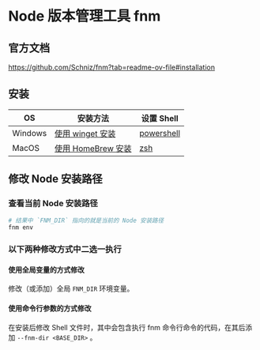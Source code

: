 # Node 版本管理工具 fnm

## 官方文档

<https://github.com/Schniz/fnm?tab=readme-ov-file#installation>

## 安装

| OS      | 安装方法                                                                                         | 设置 Shell                                                                |
| ------- | ------------------------------------------------------------------------------------------------ | ------------------------------------------------------------------------- |
| Windows | [使用 winget 安装](https://github.com/Schniz/fnm?tab=readme-ov-file#using-winget-windows)        | [powershell](https://github.com/Schniz/fnm?tab=readme-ov-file#powershell) |
| MacOS   | [使用 HomeBrew 安装](https://github.com/Schniz/fnm?tab=readme-ov-file#using-homebrew-macoslinux) | [zsh](https://github.com/Schniz/fnm?tab=readme-ov-file#zsh)               |

## 修改 Node 安装路径

### 查看当前 Node 安装路径

```sh
# 结果中 `FNM_DIR` 指向的就是当前的 Node 安装路径
fnm env
```

### 以下两种修改方式中二选一执行

#### 使用全局变量的方式修改

修改（或添加）全局 `FNM_DIR` 环境变量。

#### 使用命令行参数的方式修改

在安装后修改 Shell 文件时，其中会包含执行 fnm 命令行命令的代码，在其后添加 `--fnm-dir <BASE_DIR>` 。
